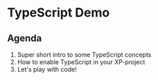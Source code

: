 # TypeScript Demo

## Agenda

 1. Super short intro to some TypeScript concepts
 2. How to enable TypeScript in your XP-project
 3. Let's play with code!
